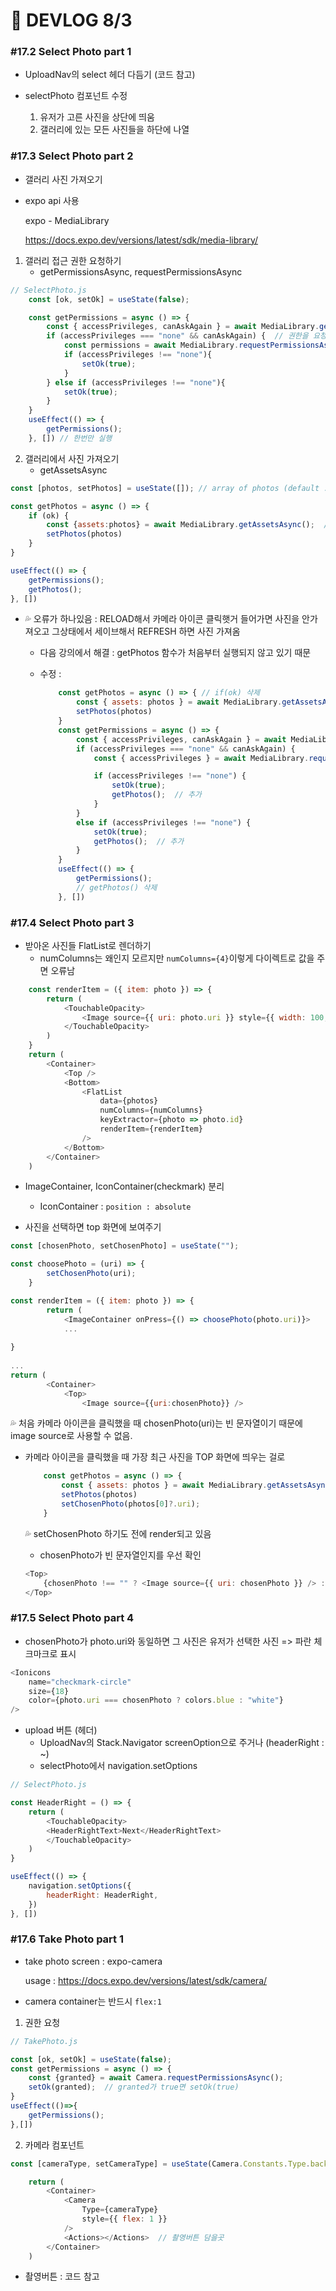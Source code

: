 # 🍂 DEVLOG 8/3

### #17.2 Select Photo part 1

- UploadNav의 select 헤더 다듬기 (코드 참고)

- selectPhoto 컴포넌트 수정
  1. 유저가 고른 사진을 상단에 띄움
  2. 갤러리에 있는 모든 사진들을 하단에 나열



### #17.3 Select Photo part 2

- 갤러리 사진 가져오기

- expo api 사용 

  expo - MediaLibrary

  https://docs.expo.dev/versions/latest/sdk/media-library/




1. 갤러리 접근 권한 요청하기
   - getPermissionsAsync, requestPermissionsAsync

```js
// SelectPhoto.js
    const [ok, setOk] = useState(false);

    const getPermissions = async () => {
        const { accessPrivileges, canAskAgain } = await MediaLibrary.getPermissionsAsync();
        if (accessPrivileges === "none" && canAskAgain) {  // 권한을 요청하지 않아서 access권한이 없는 경우
            const permissions = await MediaLibrary.requestPermissionsAsync(); // 권한 요청
            if (accessPrivileges !== "none"){
                setOk(true);
            }
        } else if (accessPrivileges !== "none"){
            setOk(true);
        }
    }
    useEffect(() => {
        getPermissions();
    }, []) // 한번만 실행
```



2. 갤러리에서 사진 가져오기
   - getAssetsAsync

```js
const [photos, setPhotos] = useState([]); // array of photos (default : empty array)

const getPhotos = async () => {
    if (ok) {
        const {assets:photos} = await MediaLibrary.getAssetsAsync();  // array of photos
        setPhotos(photos)
    }
}

useEffect(() => {
    getPermissions();
    getPhotos();
}, [])
```

- 💦  오류가 하나있음 : RELOAD해서 카메라 아이콘 클릭햇거 들어가면 사진을 안가져오고 그상태에서 세이브해서 REFRESH 하면 사진 가져옴

  - 다음 강의에서 해결 : getPhotos 함수가 처음부터 실행되지 않고 있기 때문

  - 수정 : 

    ```js
        const getPhotos = async () => { // if(ok) 삭제
            const { assets: photos } = await MediaLibrary.getAssetsAsync();
            setPhotos(photos)
        }
        const getPermissions = async () => {
            const { accessPrivileges, canAskAgain } = await MediaLibrary.getPermissionsAsync();
            if (accessPrivileges === "none" && canAskAgain) {
                const { accessPrivileges } = await MediaLibrary.requestPermissionsAsync();
    
                if (accessPrivileges !== "none") {
                    setOk(true);
                    getPhotos();  // 추가
                }
            }
            else if (accessPrivileges !== "none") {
                setOk(true);
                getPhotos();  // 추가
            }
        }
        useEffect(() => {
            getPermissions();
            // getPhotos() 삭제
        }, [])
    ```

    

### #17.4 Select Photo part 3

- 받아온 사진들 FlatList로 렌더하기
  - numColumns는 왜인지 모르지만 `numColumns={4}`이렇게 다이렉트로 값을 주면 오류남

```js
    const renderItem = ({ item: photo }) => {
        return (
            <TouchableOpacity>
                <Image source={{ uri: photo.uri }} style={{ width: 100, height: 100 }} />
            </TouchableOpacity>
        )
    }
    return (
        <Container>
            <Top />
            <Bottom>
                <FlatList
                    data={photos}
                    numColumns={numColumns}
                    keyExtractor={photo => photo.id}
                    renderItem={renderItem}
                />
            </Bottom>
        </Container>
    )
```

- ImageContainer, IconContainer(checkmark) 분리
  - IconContainer : `position : absolute` 



- 사진을 선택하면 top 화면에 보여주기

```js
const [chosenPhoto, setChosenPhoto] = useState("");

const choosePhoto = (uri) => {
        setChosenPhoto(uri);
    }

const renderItem = ({ item: photo }) => {
        return (
            <ImageContainer onPress={() => choosePhoto(photo.uri)}>
            ...
        
}
        
...
return (
        <Container>
            <Top>
                <Image source={{uri:chosenPhoto}} />
```

💦 처음 카메라 아이콘을 클릭했을 때 chosenPhoto(uri)는 빈 문자열이기 때문에 image source로 사용할 수 없음.

- 카메라 아이콘을 클릭했을 때 가장 최근 사진을 TOP 화면에 띄우는 걸로

  ```js
      const getPhotos = async () => {
          const { assets: photos } = await MediaLibrary.getAssetsAsync();
          setPhotos(photos)
          setChosenPhoto(photos[0]?.uri);
      }
  ```

  💦 setChosenPhoto 하기도 전에 render되고 있음

  - chosenPhoto가 빈 문자열인지를 우선 확인

  ```js
  <Top>
      {chosenPhoto !== "" ? <Image source={{ uri: chosenPhoto }} /> : null}
  </Top>
  ```

  

### #17.5  Select Photo part 4

- chosenPhoto가 photo.uri와 동일하면 그 사진은 유저가 선택한 사진 => 파란 체크마크로 표시

```js
<Ionicons
    name="checkmark-circle"
    size={18}
    color={photo.uri === chosenPhoto ? colors.blue : "white"}
/>
```

- upload 버튼 (헤더)
  - UploadNav의 Stack.Navigator screenOption으로 주거나 (headerRight : ~)
  - selectPhoto에서 navigation.setOptions

```js
// SelectPhoto.js

const HeaderRight = () => {
    return (
        <TouchableOpacity>
        <HeaderRightText>Next</HeaderRightText>
        </TouchableOpacity>
    )
}

useEffect(() => {
    navigation.setOptions({
        headerRight: HeaderRight,
    })
}, [])
```



### #17.6 Take Photo part 1

- take photo screen : expo-camera

  usage : https://docs.expo.dev/versions/latest/sdk/camera/

- camera container는 반드시 `flex:1`



1. 권한 요청

```js
// TakePhoto.js

const [ok, setOk] = useState(false);
const getPermissions = async () => {
    const {granted} = await Camera.requestPermissionsAsync();
    setOk(granted);  // granted가 true면 setOk(true)
}
useEffect(()=>{
    getPermissions();
},[])
```

2. 카메라 컴포넌트

```js
const [cameraType, setCameraType] = useState(Camera.Constants.Type.back); // 그냥 "back" 이라고 하는 것보다 constants를 사용하는 게 권장됨

    return (
        <Container>
            <Camera
                Type={cameraType}
                style={{ flex: 1 }}
            />
            <Actions></Actions>  // 촬영버튼 담을곳
        </Container>
    )
```

- 촬영버튼 : 코드 참고
